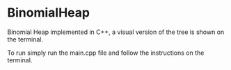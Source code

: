 # BinomialHeap

Binomial Heap implemented in C++, a visual version of the tree is shown on the terminal.

To run simply run the main.cpp file and follow the instructions on the terminal.
